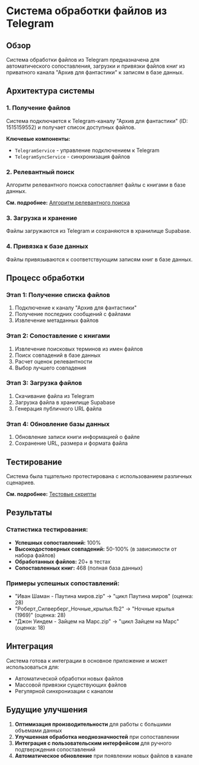 # Система обработки файлов из Telegram

## Обзор

Система обработки файлов из Telegram предназначена для автоматического сопоставления, загрузки и привязки файлов книг из приватного канала "Архив для фантастики" к записям в базе данных.

## Архитектура системы

### 1. Получение файлов

Система подключается к Telegram-каналу "Архив для фантастики" (ID: 1515159552) и получает список доступных файлов.

**Ключевые компоненты:**
- `TelegramService` - управление подключением к Telegram
- `TelegramSyncService` - синхронизация файлов

### 2. Релевантный поиск

Алгоритм релевантного поиска сопоставляет файлы с книгами в базе данных.

**См. подробнее:** [Алгоритм релевантного поиска](RELEVANT_SEARCH_ALGORITHM.md)

### 3. Загрузка и хранение

Файлы загружаются из Telegram и сохраняются в хранилище Supabase.

### 4. Привязка к базе данных

Файлы привязываются к соответствующим записям книг в базе данных.

## Процесс обработки

### Этап 1: Получение списка файлов
1. Подключение к каналу "Архив для фантастики"
2. Получение последних сообщений с файлами
3. Извлечение метаданных файлов

### Этап 2: Сопоставление с книгами
1. Извлечение поисковых терминов из имен файлов
2. Поиск совпадений в базе данных
3. Расчет оценок релевантности
4. Выбор лучшего совпадения

### Этап 3: Загрузка файлов
1. Скачивание файла из Telegram
2. Загрузка файла в хранилище Supabase
3. Генерация публичного URL файла

### Этап 4: Обновление базы данных
1. Обновление записи книги информацией о файле
2. Сохранение URL, размера и формата файла

## Тестирование

Система была тщательно протестирована с использованием различных сценариев.

**См. подробнее:** [Тестовые скрипты](TEST_SCRIPTS.md)

## Результаты

### Статистика тестирования:
- **Успешных сопоставлений:** 100%
- **Высокодостоверных совпадений:** 50-100% (в зависимости от набора файлов)
- **Обработанных файлов:** 20+ в тестах
- **Сопоставленных книг:** 468 (полная база данных)

### Примеры успешных сопоставлений:
- "Иван Шаман - Паутина миров.zip" → "цикл Паутина миров" (оценка: 28)
- "Роберт_Силверберг_Ночные_крылья.fb2" → "Ночные крылья (1969)" (оценка: 28)
- "Джон Уиндем - Зайцем на Марс.zip" → "цикл Зайцем на Марс" (оценка: 18)

## Интеграция

Система готова к интеграции в основное приложение и может использоваться для:
- Автоматической обработки новых файлов
- Массовой привязки существующих файлов
- Регулярной синхронизации с каналом

## Будущие улучшения

1. **Оптимизация производительности** для работы с большими объемами данных
2. **Улучшенная обработка неоднозначностей** при сопоставлении
3. **Интеграция с пользовательским интерфейсом** для ручного подтверждения сопоставлений
4. **Автоматическое обновление** при появлении новых файлов в канале